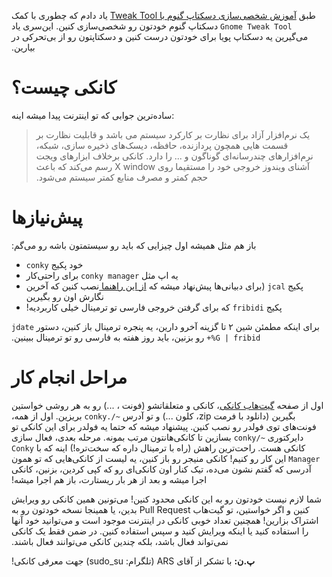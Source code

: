 &#x202b;طبق [آموزش شخصی‌سازی دسکتاپ گنوم با Tweak Tool](http://h4x.ir/3) یاد دادم که چطوری با کمک `Gnome Tweak Tool` دسکتاپ گنوم خودتون رو شخصی‌سازی کنین. این‌سری یاد می‌گیرین یه دسکتاپ پویا برای خودتون درست کنین و دسکتاپتون رو از بی‌تحرکی در بیارین.

# &#x202b;کانکی چیست؟
ساده‌ترین جوابی که تو اینترنت پیدا میشه اینه:

> &#x202b;یک نرم‌افزار آزاد برای نظارت بر کارکرد سیستم می باشد و قابلیت نظارت بر قسمت هایی همچون پردازنده، حافظه، دیسک‌های ذخیره‌ سازی، شبکه، نرم‌افزارهای چندرسانه‌ای گوناگون و ... را دارد. کانکی برخلاف ابزا‌رهای ویجت آشنای ویندوز خروجی خود را مستقیما روی X window رسم می‌کند که باعث حجم کمتر و مصرف  منابع کمتر سیستم می‌شود.


# &#x202b;پیش‌نیازها
&#x202b;باز هم مثل همیشه اول چیزایی که باید رو سیستمتون باشه رو می‌گم:
* &#x202b;خود پکیج `conky`
* &#x202b;یه اپ مثل `conky manager` برای راحتی‌کار
* &#x202b;پکیج `jcal` (برای دبیانی‌ها پیش‌نهاد میشه که [از این راهنما ](https://wiki.ubuntu.ir/wiki/Jcal) نصب کنین که آخرین نگارش اون رو بگیرین
* &#x202b;پکیج `fribidi` که برای گرفتن خروجی فارسی تو ترمینال خیلی کاربردیه!
 
&#x202b;برای اینکه مطمئن شین ۲ تا گزینه آخرو دارین، یه پنجره ترمینال باز کنین، دستور `jdate +%G | fribid` رو بزنین، باید روز هفته به فارسی رو تو ترمینال ببینین.

# &#x202b;مراحل انجام کار
&#x202b;اول از صفحه [گیت‌هاب کانکی](https://github.com/Mr0Null/MrConky)، کانکی و متعلقاتشو (فونت ، ...) رو به هر روشی خواستین بگیرین (دانلود با فرمت zip، کلون ...) و تو آدرس `~/.conky` بریزین. اول از همه، فونت‌های توی فولدر رو نصب کنین. پیشنهاد میشه که حتما یه فولدر برای این کانکی تو دایرکتوری `~/conky` بسازین تا کانکی‌هانتون مرتب بمونه. مرحله بعدی، فعال سازی کانکی هست. راحت‌ترین راهش (راه با ترمینال داره که سخت‌تره!) اینه که با `Conky Manager` این کار رو کنیم!
کانکی منیجر رو باز کنین، یه لیست از کانکی‌هایی که تو همون آدرسی که گفتم نشون می‌ده، تیک کنار اون کانکی‌ای رو که کپی کردین، بزنین، کانکی اجرا میشه و بعد از هر بار ریستارت، باز هم اجرا میشه!

&#x202b;شما لازم نیست خودتون رو به این کانکی محدود کنین! می‌تونین همین کانکی رو ویرایش کنین و اگر خواستین، تو گیت‌هاب Pull Request بدین، یا همینجا نسخه خودتون رو به اشتراک بزارین! همچنین تعداد خوبی کانکی در اینترنت موجود است و می‌توانید خود آنها را استفاده کنید یا اینکه ویرایش کنید و سپس استفاده کنین. در ضمن فقط یک کانکی 
نمی‌تواند فعال باشد، بلکه چندین کانکی ‌می‌توانند فعال باشند.

&#x202b;**پ.ن:** با تشکر از آقای ARS (تلگرام: sudo_su) جهت معرفی کانکی!
